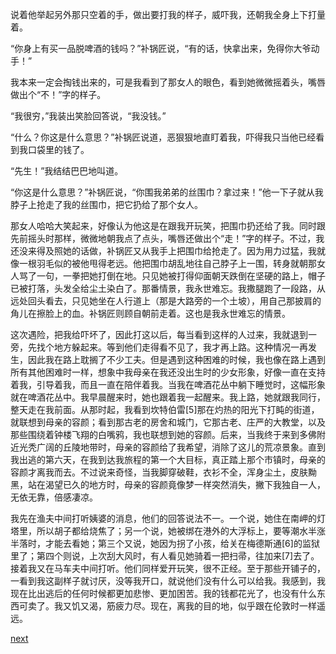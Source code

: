 
说着他举起另外那只空着的手，做出要打我的样子，威吓我，还朝我全身上下打量着。

“你身上有买一品脱啤酒的钱吗？”补锅匠说，“有的话，快拿出来，免得你大爷动手！”

我本来一定会掏钱出来的，可是我看到了那女人的眼色，看到她微微摇着头，嘴唇做出个“不！”字的样子。

“我很穷，”我装出笑脸回答说，“我没钱。”

“什么？你这是什么意思？”补锅匠说道，恶狠狠地直盯着我，吓得我只当他已经看到我口袋里的钱了。

“先生！”我结结巴巴地叫道。

“你这是什么意思？”补锅匠说，“你围我弟弟的丝围巾？拿过来！”他一下子就从我脖子上抢走了我的丝围巾，把它扔给了那个女人。

那女人哈哈大笑起来，好像认为他这是在跟我开玩笑，把围巾扔还给了我。同时跟先前摇头时那样，微微地朝我点了点头，嘴唇还做出个“走！”字的样子。不过，我还没来得及照她的话做，补锅匠又从我手上把围巾给抢走了。因为用力过猛，我就像一根羽毛似的被他甩得老远。他把围巾胡乱地往自己脖子上一围，转身就朝那女人骂了一句，一拳把她打倒在地。只见她被打得仰面朝天跌倒在坚硬的路上，帽子已被打落，头发全给尘土染白了。那番情景，我永世难忘。我撒腿跑了一段路，从远处回头看去，只见她坐在人行道上（那是大路旁的一个土坡），用自己那披肩的角儿在擦脸上的血。补锅匠则顾自朝前走着。这也是我永世难忘的情景。

这次遇险，把我给吓坏了，因此打这以后，每当看到这样的人过来，我就退到一旁，先找个地方躲起来。等到他们走得看不见了，我才再上路。这种情况一再发生，因此我在路上耽搁了不少工夫。但是遇到这种困难的时候，我也像在路上遇到所有其他困难时一样，想象中我母亲在我还没出生时的少女形象，好像一直在支持着我，引导着我，而且一直在陪伴着我。当我在啤酒花丛中躺下睡觉时，这幅形象就在啤酒花丛中。我早晨醒来时，她也跟着我一起醒来。我上路，她就跟我同行，整天走在我前面。从那时起，我看到坎特伯雷[5]那在灼热的阳光下打盹的街道，就联想到母亲的容颜；看到那古老的房舍和城门，它那古老、庄严的大教堂，以及那些围绕着钟楼飞翔的白嘴鸦，我也联想到她的容颜。后来，当我终于来到多佛附近光秃广阔的丘陵地带时，母亲的容颜给了我希望，消除了这儿的荒凉景象。直到我出逃的第六天，在我到达我旅程的第一个大目标，真正踏上那个市镇时，母亲的容颜才离我而去。不过说来奇怪，当我脚穿破鞋，衣衫不全，浑身尘土，皮肤黝黑，站在渴望已久的地方时，母亲的容颜竟像梦一样突然消失，撇下我独自一人，无依无靠，倍感凄凉。

我先在渔夫中间打听姨婆的消息，他们的回答说法不一。一个说，她住在南岬的灯塔里，所以胡子都给烧焦了；另一个说，她被绑在港外的大浮标上，要等潮水半涨半落时，才能去看她；第三个又说，她因为拐了小孩，给关在梅德斯通[6]的监狱里了；第四个则说，上次刮大风时，有人看见她骑着一把扫帚，往加来[7]去了。接着我又在马车夫中间打听。他们同样爱开玩笑，很不正经。至于那些开铺子的，一看到我这副样子就讨厌，没等我开口，就说他们没有什么可以给我。我感到，我现在比出逃后的任何时候都更加悲惨、更加困苦。我的钱都花光了，也没有什么东西可卖了。我又饥又渴，筋疲力尽。现在，离我的目的地，似乎跟在伦敦时一样遥远。

[next](page175.md)